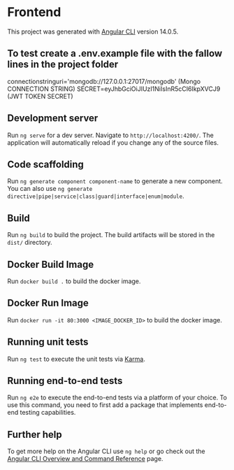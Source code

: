 # Frontend

This project was generated with [Angular CLI](https://github.com/angular/angular-cli) version 14.0.5.

## To test create a .env.example file with the fallow lines in the project folder

connectionstringuri='mongodb://127.0.0.1:27017/mongodb' (Mongo CONNECTION STRING)
SECRET=eyJhbGciOiJIUzI1NiIsInR5cCI6IkpXVCJ9 (JWT TOKEN SECRET)

## Development server

Run `ng serve` for a dev server. Navigate to `http://localhost:4200/`. The application will automatically reload if you change any of the source files.

## Code scaffolding

Run `ng generate component component-name` to generate a new component. You can also use `ng generate directive|pipe|service|class|guard|interface|enum|module`.

## Build

Run `ng build` to build the project. The build artifacts will be stored in the `dist/` directory.

## Docker Build Image

Run `docker build .` to build the docker image.

## Docker Run Image

Run `docker run -it 80:3000 <IMAGE_DOCKER_ID>` to build the docker image.

## Running unit tests

Run `ng test` to execute the unit tests via [Karma](https://karma-runner.github.io).

## Running end-to-end tests

Run `ng e2e` to execute the end-to-end tests via a platform of your choice. To use this command, you need to first add a package that implements end-to-end testing capabilities.

## Further help

To get more help on the Angular CLI use `ng help` or go check out the [Angular CLI Overview and Command Reference](https://angular.io/cli) page.
